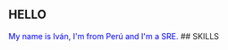 ## HELLO
<span style="color: blue">
    My name is Iván, I'm from Perú and I'm a SRE.
</span> 
## SKILLS